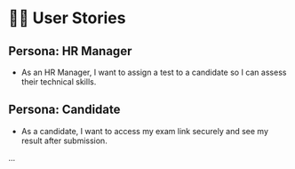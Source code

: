 # 🧑‍🏫 User Stories

## Persona: HR Manager
- As an HR Manager, I want to assign a test to a candidate so I can assess their technical skills.

## Persona: Candidate
- As a candidate, I want to access my exam link securely and see my result after submission.

...

